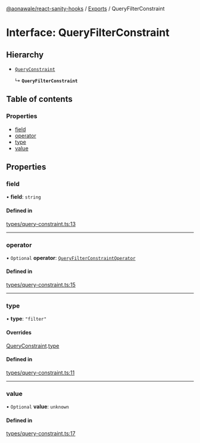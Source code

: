 [@aonawale/react-sanity-hooks](../README.md) / [Exports](../modules.md) / QueryFilterConstraint

# Interface: QueryFilterConstraint

## Hierarchy

- [`QueryConstraint`](QueryConstraint.md)

  ↳ **`QueryFilterConstraint`**

## Table of contents

### Properties

- [field](QueryFilterConstraint.md#field)
- [operator](QueryFilterConstraint.md#operator)
- [type](QueryFilterConstraint.md#type)
- [value](QueryFilterConstraint.md#value)

## Properties

### field

• **field**: `string`

#### Defined in

[types/query-constraint.ts:13](https://github.com/aonawale/react-sanity-hooks/blob/c8af1be/src/types/query-constraint.ts#L13)

___

### operator

• `Optional` **operator**: [`QueryFilterConstraintOperator`](../modules.md#queryfilterconstraintoperator)

#### Defined in

[types/query-constraint.ts:15](https://github.com/aonawale/react-sanity-hooks/blob/c8af1be/src/types/query-constraint.ts#L15)

___

### type

• **type**: ``"filter"``

#### Overrides

[QueryConstraint](QueryConstraint.md).[type](QueryConstraint.md#type)

#### Defined in

[types/query-constraint.ts:11](https://github.com/aonawale/react-sanity-hooks/blob/c8af1be/src/types/query-constraint.ts#L11)

___

### value

• `Optional` **value**: `unknown`

#### Defined in

[types/query-constraint.ts:17](https://github.com/aonawale/react-sanity-hooks/blob/c8af1be/src/types/query-constraint.ts#L17)
